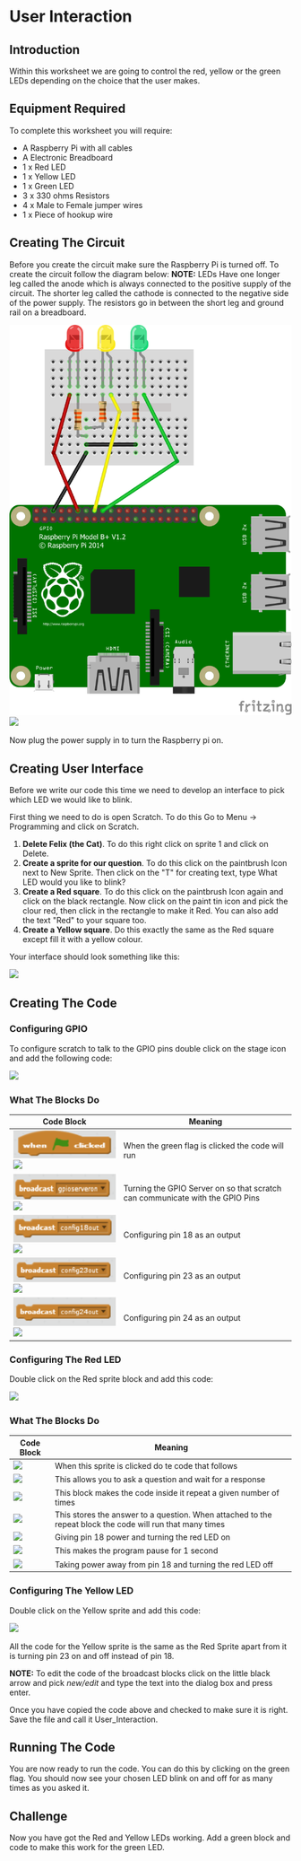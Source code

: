 <link rel="stylesheet" type="text/css" href="C:/Users/kez/Documents/GitHub/DundeeRJam/Resources/mystyle.css">

# User Interaction
## Introduction
Within this worksheet we are going to control the red, yellow or the green LEDs depending on the choice that the user makes. 

## Equipment Required
To complete this worksheet you will require:
* A Raspberry Pi with all cables
* A Electronic Breadboard
* 1 x Red LED
* 1 x Yellow LED
* 1 x Green LED
* 3 x 330 ohms Resistors
* 4 x Male to Female jumper wires
* 1 x Piece of hookup wire

## Creating The Circuit
Before you create the circuit make sure the Raspberry Pi is turned off.
To create the circuit follow the diagram below:
**NOTE:** LEDs Have one longer leg called the anode which is always connected to the positive supply of the circuit. The shorter leg called the cathode is connected to the negative side of the power supply. The resistors go in between the short leg and ground rail on a breadboard.

![](https://github.com/DundeeRJam/Resources/blob/master/Images/LEDs.png)
![](C:/Users/kez/Documents/GitHub/DundeeRJam/Resources/Images/LEDs.png)

Now plug the power supply in to turn the Raspberry pi on.

## Creating User Interface
Before we write our code this time we need to develop an interface to pick which LED we would like to blink.

First thing we need to do is open Scratch. To do this Go to Menu -> Programming and click on Scratch.

1. **Delete Felix (the Cat)**. To do this right click on sprite 1 and click on Delete.
2. **Create a sprite for our question**. To do this click on the paintbrush Icon next to New Sprite. Then click on the "T" for creating text, type What LED would you like to blink?
3. **Create a Red square**. To do this click on the paintbrush Icon again and click on the black rectangle. Now click on the paint tin icon and pick the clour red, then click in the rectangle to make it Red. You can also add the text "Red" to your square too.
4. **Create a Yellow square**. Do this exactly the same as the Red square except fill it with a yellow colour.

Your interface should look something like this:

![](C:/Users/kez/Documents/GitHub/DundeeRJam/Resources/Images/User_Interaction.png)

## Creating The Code
### **Configuring GPIO**
To configure scratch to talk to the GPIO pins double click on the stage icon and add the following code:

![](C:/Users/kez/Documents/GitHub/DundeeRJam/Resources/Images/User_Interaction_Code1.png)

### **What The Blocks Do**
Code Block                                                                                    | Meaning
----------------------------------------------------------------------------------------------|-----------------------------------------
![](https://github.com/DundeeRJam/Resources/blob/master/Images/Green_Flag.png) ![](C:/Users/kez/Documents/GitHub/DundeeRJam/Resources/Images/Green_Flag.png)      | When the green flag is clicked the code will run
![](https://github.com/DundeeRJam/Resources/blob/master/Images/GPIO_Server.png)![](C:/Users/kez/Documents/GitHub/DundeeRJam/Resources/Images/GPIO_Server.png) | Turning the GPIO Server on so that scratch can communicate with the GPIO Pins
![](https://github.com/DundeeRJam/Resources/blob/master/Images/18_out.png)![](C:/Users/kez/Documents/GitHub/DundeeRJam/Resources/Images/18_out.png)          | Configuring pin 18 as an output
![](https://github.com/DundeeRJam/Resources/blob/master/Images/23_out.png)![](C:/Users/kez/Documents/GitHub/DundeeRJam/Resources/Images/23_out.png)          | Configuring pin 23 as an output
![](https://github.com/DundeeRJam/Resources/blob/master/Images/24_out.png)![](C:/Users/kez/Documents/GitHub/DundeeRJam/Resources/Images/24_out.png)          | Configuring pin 24 as an output

### **Configuring The Red LED**
Double click on the Red sprite block and add this code:

![](C:/Users/kez/Documents/GitHub/DundeeRJam/Resources/Images/User_Interaction_Code2.png)

### **What The Blocks Do**
Code Block                                                  | Meaning
------------------------------------------------------------|------------------------------------------------------------------------------------------------------------
![](C:/Users/kez/Documents/GitHub/DundeeRJam/Resources/Images/Sprite_Clicked.png)| When this sprite is clicked do te code that follows
![](C:/Users/kez/Documents/GitHub/DundeeRJam/Resources/Images/Ask_Wait.png)| This allows you to ask a question and wait for a response
![](C:/Users/kez/Documents/GitHub/DundeeRJam/Resources/Images/Repeat.png) | This block makes the code inside it repeat a given number of times
![](C:/Users/kez/Documents/GitHub/DundeeRJam/Resources/Images/Answer.png) | This stores the answer to a question. When attached to the repeat block the code will run that many times
![](C:/Users/kez/Documents/GitHub/DundeeRJam/Resources/Images/18_on.png) | Giving pin 18 power and turning the red LED on
![](C:/Users/kez/Documents/GitHub/DundeeRJam/Resources/Images/Wait.png) | This makes the program pause for 1 second
![](C:/Users/kez/Documents/GitHub/DundeeRJam/Resources/Images/18_off.png) | Taking power away from pin 18 and turning the red LED off

### **Configuring The Yellow LED**
Double click on the Yellow sprite and add this code:

![](C:/Users/kez/Documents/GitHub/DundeeRJam/Resources/Images/User_Interaction_Code3.png)

All the code for the Yellow sprite is the same as the Red Sprite apart from it is turning pin 23 on and off instead of pin 18.

**NOTE:** To edit the code of the broadcast blocks click on the little black arrow and pick *new/edit* and type the text into the dialog box and press enter.

Once you have copied the code above and checked to make sure it is right. Save the file and call it User_Interaction.

## Running The Code
You are now ready to run the code. You can do this by clicking on the green flag. You should now see your chosen LED blink on and off for as many times as you asked it.

## Challenge
Now you have got the Red and Yellow LEDs working. Add a green block and code to make this work for the green LED.
